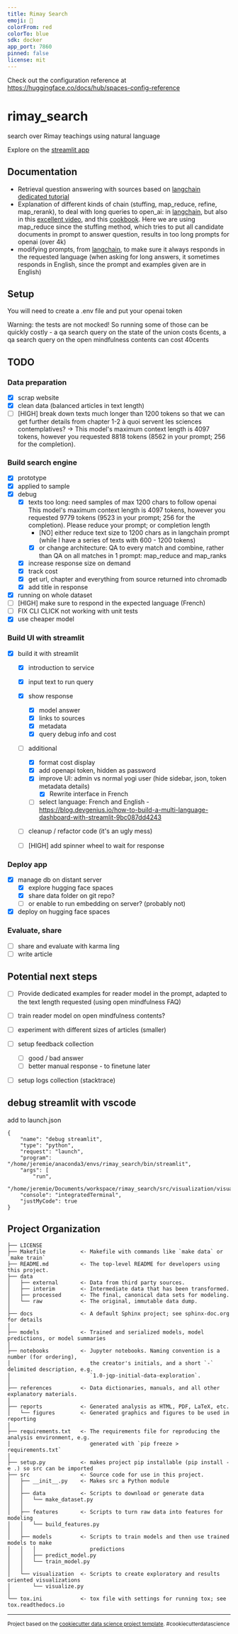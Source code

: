 ```yaml
---
title: Rimay Search
emoji: 🧘
colorFrom: red
colorTo: blue
sdk: docker
app_port: 7860
pinned: false
license: mit
---
```


Check out the configuration reference at https://huggingface.co/docs/hub/spaces-config-reference

rimay_search
==============================

search over Rimay teachings using natural language

Explore on the [streamlit app](https://huggingface.co/spaces/jeremie/rimay_search)

Documentation
------------
- Retrieval question answering with sources based on [langchain dedicated tutorial](https://python.langchain.com/en/latest/modules/chains/index_examples/vector_db_qa_with_sources.html)
- Explanation of different kinds of chain (stuffing, map_reduce, refine, map_rerank), to deal with long queries to open_ai: in [langchain](https://python.langchain.com/en/latest/modules/chains/index_examples/qa_with_sources.html), but also in this [excellent video](https://www.youtube.com/watch?v=), and this [cookbook](https://github.com/gkamradt/langchain-tutorials/blob/main/LangChain%20Cookbook.ipynb). Here we are using map_reduce since the stuffing method, which tries to put all candidate documents in prompt to answer question, results in too long prompts for openai (over 4k) 
- modifying prompts, from [langchain](https://python.langchain.com/en/latest/modules/prompts/prompt_templates/getting_started.html), to make sure it always responds in the requested language (when asking for long answers, it sometimes responds in English, since the prompt and examples given are in English)



Setup
------------
You will need to create a .env file and put your openai token

Warning: the tests are not mocked! So running some of those can be quickly costly - a qa search query on the state of the union costs 6cents, a qa search query on the open mindfulness contents can cost 40cents

TODO
------------

### Data preparation
  - [x] scrap website
  - [x] clean data (balanced articles in text length)
  - [ ] [HIGH] break down texts much longer than 1200 tokens so that we can get further details from chapter 1-2
  à quoi servent les sciences contemplatives? -> This model's maximum context length is 4097 tokens, however you requested 8818 tokens (8562 in your prompt; 256 for the completion).

### Build search engine
  - [x] prototype
  - [x] applied to sample
  - [x] debug
    - [x] texts too long: need samples of max 1200 chars to follow openai
    This model's maximum context length is 4097 tokens, however you requested 9779 tokens (9523 in your prompt; 256 for the completion). Please reduce your prompt; or completion length
      - [NO] either reduce text size to 1200 chars as in langchain prompt (while I have a series of texts with 600 - 1200 tokens)
      - [x] or change architecture: QA to every match and combine, rather than QA on all matches in 1 prompt: map_reduce and map_ranks
    - [x] increase response size on demand
    - [X] track cost
    - [X] get url, chapter and everything from source returned into chromadb
    - [X] add title in response
  - [X] running on whole dataset
  - [ ] [HIGH] make sure to respond in the expected language (French)
- [ ] FIX CLI CLICK not working with unit tests
- [X] use cheaper model

### Build UI with streamlit
  - [X] build it with streamlit
    - [X] introduction to service
    - [X] input text to run query
    - [X] show response
      - [X] model answer
      - [X] links to sources
      - [X] metadata
      - [X] query debug info and cost
    - [ ] additional 
      - [X] format cost display
      - [X] add openapi token, hidden as password
      - [X] improve UI: admin vs normal yogi user (hide sidebar, json, token metadata details)
        - [X] Rewrite interface in French  
      - [ ] select language: French and English - https://blog.devgenius.io/how-to-build-a-multi-language-dashboard-with-streamlit-9bc087dd4243
    - [ ] cleanup / refactor code (it's an ugly mess)
    - [ ] [HIGH] add spinner wheel to wait for response


### Deploy app
- [X] manage db on distant server 
  - [X] explore hugging face spaces
  - [X] share data folder on git repo? 
  - [ ] or enable to run embedding on server? (probably not)
- [X] deploy on hugging face spaces

### Evaluate, share
- [ ] share and evaluate with karma ling
- [ ] write article 

Potential next steps
------------
- [ ] Provide dedicated examples for reader model in the prompt, adapted to the text length requested (using open mindfulness FAQ)
- [ ] train reader model on open mindfulness contents?
- [ ] experiment with different sizes of articles (smaller) 
- [ ] setup feedback collection
  - [ ] good / bad answer
  - [ ] better manual response - to finetune later
- [ ] setup logs collection (stacktrace) 


## debug streamlit with vscode
add to launch.json
```
{
    "name": "debug streamlit",
    "type": "python",
    "request": "launch",
    "program": "/home/jeremie/anaconda3/envs/rimay_search/bin/streamlit",
    "args": [
        "run",
        "/home/jeremie/Documents/workspace/rimay_search/src/visualization/visualize.py"],
    "console": "integratedTerminal",
    "justMyCode": true
}
```
Project Organization
------------

    ├── LICENSE
    ├── Makefile           <- Makefile with commands like `make data` or `make train`
    ├── README.md          <- The top-level README for developers using this project.
    ├── data
    │   ├── external       <- Data from third party sources.
    │   ├── interim        <- Intermediate data that has been transformed.
    │   ├── processed      <- The final, canonical data sets for modeling.
    │   └── raw            <- The original, immutable data dump.
    │
    ├── docs               <- A default Sphinx project; see sphinx-doc.org for details
    │
    ├── models             <- Trained and serialized models, model predictions, or model summaries
    │
    ├── notebooks          <- Jupyter notebooks. Naming convention is a number (for ordering),
    │                         the creator's initials, and a short `-` delimited description, e.g.
    │                         `1.0-jqp-initial-data-exploration`.
    │
    ├── references         <- Data dictionaries, manuals, and all other explanatory materials.
    │
    ├── reports            <- Generated analysis as HTML, PDF, LaTeX, etc.
    │   └── figures        <- Generated graphics and figures to be used in reporting
    │
    ├── requirements.txt   <- The requirements file for reproducing the analysis environment, e.g.
    │                         generated with `pip freeze > requirements.txt`
    │
    ├── setup.py           <- makes project pip installable (pip install -e .) so src can be imported
    ├── src                <- Source code for use in this project.
    │   ├── __init__.py    <- Makes src a Python module
    │   │
    │   ├── data           <- Scripts to download or generate data
    │   │   └── make_dataset.py
    │   │
    │   ├── features       <- Scripts to turn raw data into features for modeling
    │   │   └── build_features.py
    │   │
    │   ├── models         <- Scripts to train models and then use trained models to make
    │   │   │                 predictions
    │   │   ├── predict_model.py
    │   │   └── train_model.py
    │   │
    │   └── visualization  <- Scripts to create exploratory and results oriented visualizations
    │       └── visualize.py
    │
    └── tox.ini            <- tox file with settings for running tox; see tox.readthedocs.io


--------

<p><small>Project based on the <a target="_blank" href="https://drivendata.github.io/cookiecutter-data-science/">cookiecutter data science project template</a>. #cookiecutterdatascience</small></p>
